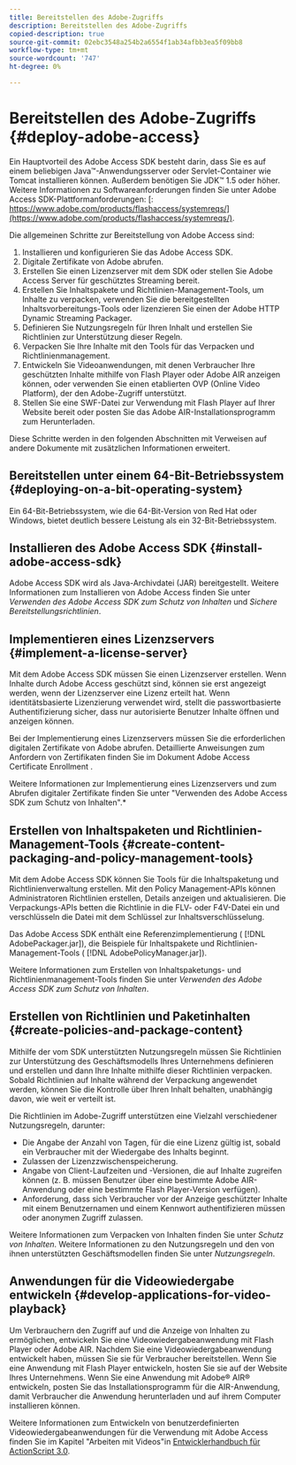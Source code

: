 ```yaml
---
title: Bereitstellen des Adobe-Zugriffs
description: Bereitstellen des Adobe-Zugriffs
copied-description: true
source-git-commit: 02ebc3548a254b2a6554f1ab34afbb3ea5f09bb8
workflow-type: tm+mt
source-wordcount: '747'
ht-degree: 0%

---
```


# Bereitstellen des Adobe-Zugriffs {#deploy-adobe-access}

Ein Hauptvorteil des Adobe Access SDK besteht darin, dass Sie es auf einem beliebigen Java™-Anwendungsserver oder Servlet-Container wie Tomcat installieren können. Außerdem benötigen Sie JDK™ 1.5 oder höher. Weitere Informationen zu Softwareanforderungen finden Sie unter Adobe Access SDK-Plattformanforderungen: [: https://www.adobe.com/products/flashaccess/systemreqs/](https://www.adobe.com/products/flashaccess/systemreqs/).

Die allgemeinen Schritte zur Bereitstellung von Adobe Access sind:

1. Installieren und konfigurieren Sie das Adobe Access SDK.
1. Digitale Zertifikate von Adobe abrufen.
1. Erstellen Sie einen Lizenzserver mit dem SDK oder stellen Sie Adobe Access Server für geschütztes Streaming bereit.
1. Erstellen Sie Inhaltspakete und Richtlinien-Management-Tools, um Inhalte zu verpacken, verwenden Sie die bereitgestellten Inhaltsvorbereitungs-Tools oder lizenzieren Sie einen der Adobe HTTP Dynamic Streaming Packager.
1. Definieren Sie Nutzungsregeln für Ihren Inhalt und erstellen Sie Richtlinien zur Unterstützung dieser Regeln.
1. Verpacken Sie Ihre Inhalte mit den Tools für das Verpacken und Richtlinienmanagement.
1. Entwickeln Sie Videoanwendungen, mit denen Verbraucher Ihre geschützten Inhalte mithilfe von Flash Player oder Adobe AIR anzeigen können, oder verwenden Sie einen etablierten OVP (Online Video Platform), der den Adobe-Zugriff unterstützt.
1. Stellen Sie eine SWF-Datei zur Verwendung mit Flash Player auf Ihrer Website bereit oder posten Sie das Adobe AIR-Installationsprogramm zum Herunterladen.

Diese Schritte werden in den folgenden Abschnitten mit Verweisen auf andere Dokumente mit zusätzlichen Informationen erweitert.

## Bereitstellen unter einem 64-Bit-Betriebssystem {#deploying-on-a-bit-operating-system}

Ein 64-Bit-Betriebssystem, wie die 64-Bit-Version von Red Hat oder Windows, bietet deutlich bessere Leistung als ein 32-Bit-Betriebssystem.

## Installieren des Adobe Access SDK {#install-adobe-access-sdk}

Adobe Access SDK wird als Java-Archivdatei (JAR) bereitgestellt. Weitere Informationen zum Installieren von Adobe Access finden Sie unter *Verwenden des Adobe Access SDK zum Schutz von Inhalten* und *Sichere Bereitstellungsrichtlinien*.

## Implementieren eines Lizenzservers {#implement-a-license-server}

Mit dem Adobe Access SDK müssen Sie einen Lizenzserver erstellen. Wenn Inhalte durch Adobe Access geschützt sind, können sie erst angezeigt werden, wenn der Lizenzserver eine Lizenz erteilt hat. Wenn identitätsbasierte Lizenzierung verwendet wird, stellt die passwortbasierte Authentifizierung sicher, dass nur autorisierte Benutzer Inhalte öffnen und anzeigen können.

Bei der Implementierung eines Lizenzservers müssen Sie die erforderlichen digitalen Zertifikate von Adobe abrufen. Detaillierte Anweisungen zum Anfordern von Zertifikaten finden Sie im Dokument Adobe Access Certificate Enrollment .

Weitere Informationen zur Implementierung eines Lizenzservers und zum Abrufen digitaler Zertifikate finden Sie unter &quot;Verwenden des Adobe Access SDK zum Schutz von Inhalten&quot;.*

## Erstellen von Inhaltspaketen und Richtlinien-Management-Tools {#create-content-packaging-and-policy-management-tools}

Mit dem Adobe Access SDK können Sie Tools für die Inhaltspaketung und Richtlinienverwaltung erstellen. Mit den Policy Management-APIs können Administratoren Richtlinien erstellen, Details anzeigen und aktualisieren. Die Verpackungs-APIs betten die Richtlinie in die FLV- oder F4V-Datei ein und verschlüsseln die Datei mit dem Schlüssel zur Inhaltsverschlüsselung.

Das Adobe Access SDK enthält eine Referenzimplementierung ( [!DNL AdobePackager.jar]), die Beispiele für Inhaltspakete und Richtlinien-Management-Tools ( [!DNL AdobePolicyManager.jar]).

Weitere Informationen zum Erstellen von Inhaltspaketungs- und Richtlinienmanagement-Tools finden Sie unter *Verwenden des Adobe Access SDK zum Schutz von Inhalten*.

## Erstellen von Richtlinien und Paketinhalten {#create-policies-and-package-content}

Mithilfe der vom SDK unterstützten Nutzungsregeln müssen Sie Richtlinien zur Unterstützung des Geschäftsmodells Ihres Unternehmens definieren und erstellen und dann Ihre Inhalte mithilfe dieser Richtlinien verpacken. Sobald Richtlinien auf Inhalte während der Verpackung angewendet werden, können Sie die Kontrolle über Ihren Inhalt behalten, unabhängig davon, wie weit er verteilt ist.

Die Richtlinien im Adobe-Zugriff unterstützen eine Vielzahl verschiedener Nutzungsregeln, darunter:

* Die Angabe der Anzahl von Tagen, für die eine Lizenz gültig ist, sobald ein Verbraucher mit der Wiedergabe des Inhalts beginnt.
* Zulassen der Lizenzzwischenspeicherung.
* Angabe von Client-Laufzeiten und -Versionen, die auf Inhalte zugreifen können (z. B. müssen Benutzer über eine bestimmte Adobe AIR-Anwendung oder eine bestimmte Flash Player-Version verfügen).
* Anforderung, dass sich Verbraucher vor der Anzeige geschützter Inhalte mit einem Benutzernamen und einem Kennwort authentifizieren müssen oder anonymen Zugriff zulassen.

Weitere Informationen zum Verpacken von Inhalten finden Sie unter *Schutz von Inhalten*. Weitere Informationen zu den Nutzungsregeln und den von ihnen unterstützten Geschäftsmodellen finden Sie unter *Nutzungsregeln*.

## Anwendungen für die Videowiedergabe entwickeln {#develop-applications-for-video-playback}

Um Verbrauchern den Zugriff auf und die Anzeige von Inhalten zu ermöglichen, entwickeln Sie eine Videowiedergabeanwendung mit Flash Player oder Adobe AIR. Nachdem Sie eine Videowiedergabeanwendung entwickelt haben, müssen Sie sie für Verbraucher bereitstellen. Wenn Sie eine Anwendung mit Flash Player entwickeln, hosten Sie sie auf der Website Ihres Unternehmens. Wenn Sie eine Anwendung mit Adobe® AIR® entwickeln, posten Sie das Installationsprogramm für die AIR-Anwendung, damit Verbraucher die Anwendung herunterladen und auf ihrem Computer installieren können.

Weitere Informationen zum Entwickeln von benutzerdefinierten Videowiedergabeanwendungen für die Verwendung mit Adobe Access finden Sie im Kapitel &quot;Arbeiten mit Videos&quot;in [Entwicklerhandbuch für ActionScript 3.0](https://help.adobe.com/en_US/as3/dev/WS9936fa0d5984e93b3f4f38ec1272a447844-8000.html).
